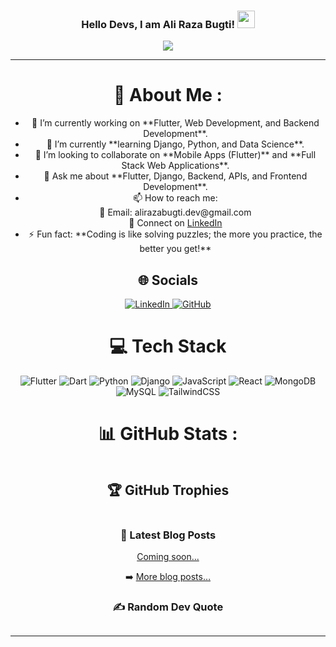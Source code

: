 <h3 align="center">
  Hello Devs, I am Ali Raza Bugti!
  <img src="https://media.giphy.com/media/hvRJCLFzcasrR4ia7z/giphy.gif" width="28">
</h3>

<p align="center">
  <a href="https://github.com/alirazabugti1">
    <img src="https://readme-typing-svg.herokuapp.com?color=%2336BCF7&center=true&vCenter=true&lines=Hi+there!;I+am+Ali+Raza+Bugti;Flutter+%26+Full+Stack+Dev;Django+%26+Data+Science+Learner;Always+Improving!">
  </a>
</p>


<hr>

<div align="center">
<h1>💫 About Me :</h1>
<ul>
  <li>🔭 I’m currently working on **Flutter, Web Development, and Backend Development**.</li>
  <li>🌱 I’m currently **learning Django, Python, and Data Science**.</li>
  <li>👯 I’m looking to collaborate on **Mobile Apps (Flutter)** and **Full Stack Web Applications**.</li>
  <li>💬 Ask me about **Flutter, Django, Backend, APIs, and Frontend Development**.</li>
  <li>📫 How to reach me:
    <br>📩 Email: alirazabugti.dev@gmail.com  
    <br>🔗 Connect on <a href="https://www.linkedin.com/notifications/?filter=all">LinkedIn</a>
  </li>
  <li>⚡ Fun fact: **Coding is like solving puzzles; the more you practice, the better you get!**</li>
</ul>

<h2>🌐 Socials</h2>
<p>
  <a href="https://www.linkedin.com/notifications/?filter=all">
    <img src="https://img.shields.io/badge/LinkedIn-%230077B5.svg?logo=linkedin&logoColor=white" alt="LinkedIn">
  </a>
  <a href="https://github.com/alirazabugti1">
    <img src="https://img.shields.io/badge/GitHub-%2312100E.svg?logo=github&logoColor=white" alt="GitHub">
  </a>
</p>

<h1>💻 Tech Stack</h1>
<p>
  <img src="https://img.shields.io/badge/Flutter-%2302569B.svg?style=for-the-badge&logo=flutter&logoColor=white" alt="Flutter">
  <img src="https://img.shields.io/badge/Dart-%230175C2.svg?style=for-the-badge&logo=dart&logoColor=white" alt="Dart">
  <img src="https://img.shields.io/badge/Python-%233776AB.svg?style=for-the-badge&logo=python&logoColor=white" alt="Python">
  <img src="https://img.shields.io/badge/Django-%23092E20.svg?style=for-the-badge&logo=django&logoColor=white" alt="Django">
  <img src="https://img.shields.io/badge/JavaScript-%23F7DF1E.svg?style=for-the-badge&logo=javascript&logoColor=black" alt="JavaScript">
  <img src="https://img.shields.io/badge/React-%2320232a.svg?style=for-the-badge&logo=react&logoColor=%2361DAFB" alt="React">
  <img src="https://img.shields.io/badge/MongoDB-%234ea94b.svg?style=for-the-badge&logo=mongodb&logoColor=white" alt="MongoDB">
  <img src="https://img.shields.io/badge/MySQL-%2300f.svg?style=for-the-badge&logo=mysql&logoColor=white" alt="MySQL">
  <img src="https://img.shields.io/badge/TailwindCSS-%2338B2AC.svg?style=for-the-badge&logo=tailwind-css&logoColor=white" alt="TailwindCSS">
</p>

<h1>📊 GitHub Stats :</h1>
<p>
  <img src="https://github-readme-stats.vercel.app/api?username=alirazabugti1&theme=radical&hide_border=false&include_all_commits=false&count_private=true" alt="">
  <br>
  <img src="https://github-readme-streak-stats.herokuapp.com/?user=alirazabugti1&theme=radical&hide_border=false" alt="">
  <br>
  <img src="https://github-readme-stats.vercel.app/api/top-langs/?username=alirazabugti1&theme=radical&hide_border=false&include_all_commits=false&count_private=true&layout=compact" alt="">
</p>

<h2>🏆 GitHub Trophies</h2>
<p>
  <img src="https://github-profile-trophy.vercel.app/?username=alirazabugti1&theme=discord&no-frame=false&no-bg=false&margin-w=4" alt="">
</p>

<h3>📕 Latest Blog Posts</h3>
<!-- BLOG-POST-LIST:START -->
<p><a href="#">Coming soon...</a></p>
<!-- BLOG-POST-LIST:END -->
<p>➡️ <a href="#">More blog posts…</a></p>

<h3>✍️ Random Dev Quote</h3>
<p>
  <img src="https://quotes-github-readme.vercel.app/api?type=horizontal&theme=merko" alt="">
</p>

<hr>

<h2>
  <img src="https://forthebadge.com/images/badges/powered-by-black-magic.svg" alt="">
  <img src="http://ForTheBadge.com/images/badges/built-by-developers.svg" alt="">
  <img src="https://forthebadge.com/images/badges/uses-brains.svg" alt="">
</h2>

<p>
  <img src="https://komarev.com/ghpvc/?username=alirazabugti1&label=Visitors+Count&color=brightgreen" alt="">
</p>

</div>
